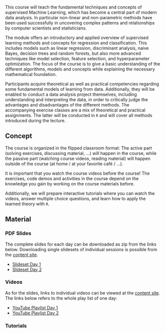 This course will teach the fundamental techniques and concepts of supervised Machine Learning, which has become a central part of modern data analysis. In particular non-linear and non-parametric methods have been used successfully in uncovering complex patterns and relationships by computer scientists and statisticians.

The module offers an introductory and applied overview of supervised learning methods and concepts for regression and classification. This includes models such as linear regression, discriminant analysis, naive Bayes, decision trees and random forests, but also more advanced techniques like model selection, feature selection, and hyperparameter optimization. The focus of the course is to give a basic understanding of the different algorithms, models and concepts while explaining the necessary mathematical foundation.

Participants acquire theoretical as well as practical competencies regarding some fundamental models of learning from data. Additionally, they will be enabled to conduct a data analysis project themselves, including understanding and interpreting the data, in order to critically judge the advantages and disadvantages of the different methods. The accompanying exercise classes are a mix of theoretical and practical assignments. The latter will be conducted in `R` and will cover all methods introduced during the lecture.

## Concept

The course is organized in the flipped classroom format: The active part (solving exercises, discussing material, ...) will happen in the course, while the passive part (watching course videos, reading material) will happen outside of the course (at home / at your favorite café / ...). 

It is important that you watch the course videos before the course! The exercises, code demos and activities in the course depend on the knowledge you gain by working on the course materials before. 

Additionally, we will prepare interactive tutorials where you can watch the videos, answer multiple choice questions, and learn how to apply the learned theory with `R`.

## Material

### PDF Slides

The complete slides for each day can be downloaded as zip from the links below. Downloading single slidesets of individual sessions is possible from the [content site](articles/content.html).

- <a href="reference/figures/01-slides.zip">Slideset Day 1</a>
- <a href="reference/figures/02-slides.zip">Slideset Day 2</a>

### Videos

As for the slides, links to individual videos can be viewed at the [content site](articles/content.html). The links below refers to the whole play list of one day:

- <a href="https://www.youtube.com/playlist?list=PLMyWaJl2LoXyhFvMjtbBGs0Pi8khHbKm3" target="_blank">YouTube Playlist Day 1</a>
- <a href="https://www.youtube.com/playlist?list=PLMyWaJl2LoXxjj3A-nctKtkG5xJqrdFMU" target="_blank">YouTube Playlist Day 2</a>

### Tutorials